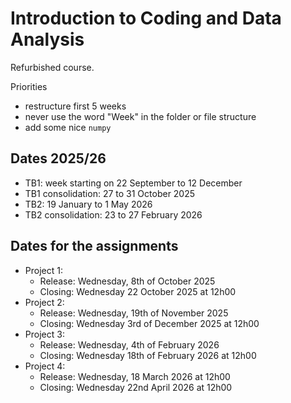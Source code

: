 # Introduction to Coding and Data Analysis

Refurbished course.

Priorities

- restructure first 5 weeks
- never use the word "Week" in the folder or file structure
- add some nice `numpy`






## Dates 2025/26

- TB1: week starting on 22 September to 12 December
- TB1 consolidation: 27 to 31 October 2025
- TB2: 19 January to 1 May 2026
- TB2 consolidation: 23 to 27 February 2026



## Dates for the assignments

- Project 1:  
  - Release: Wednesday, 8th of October 2025
  - Closing: Wednesday 22 October 2025 at 12h00
- Project 2: 
  - Release: Wednesday, 19th of November 2025
  - Closing: Wednesday 3rd of December 2025 at 12h00
- Project 3: 
  - Release: Wednesday, 4th of February 2026
  - Closing: Wednesday 18th of February 2026 at 12h00
- Project 4: 
  - Release: Wednesday, 18 March 2026 at 12h00
  - Closing: Wednesday 22nd April 2026 at 12h00
